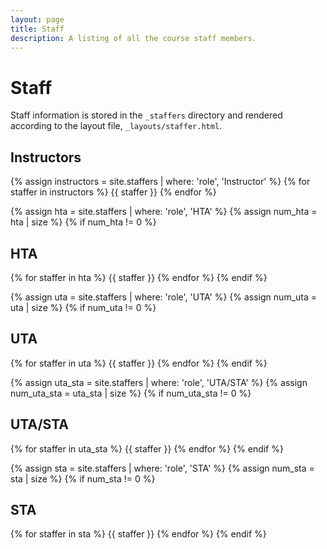 ```yaml
---
layout: page
title: Staff
description: A listing of all the course staff members.
---
```


# Staff

Staff information is stored in the `_staffers` directory and rendered according to the layout file, `_layouts/staffer.html`.

## Instructors

{% assign instructors = site.staffers | where: 'role', 'Instructor' %}
{% for staffer in instructors %}
{{ staffer }}
{% endfor %}

{% assign hta = site.staffers | where: 'role', 'HTA' %}
{% assign num_hta = hta | size %}
{% if num_hta != 0 %}
## HTA

{% for staffer in hta %}
{{ staffer }}
{% endfor %}
{% endif %}

{% assign uta = site.staffers | where: 'role', 'UTA' %}
{% assign num_uta = uta | size %}
{% if num_uta != 0 %}
## UTA 

{% for staffer in uta %}
{{ staffer }}
{% endfor %}
{% endif %}

{% assign uta_sta = site.staffers | where: 'role', 'UTA/STA' %}
{% assign num_uta_sta = uta_sta | size %}
{% if num_uta_sta != 0 %}
## UTA/STA 

{% for staffer in uta_sta %}
{{ staffer }}
{% endfor %}
{% endif %}


{% assign sta = site.staffers | where: 'role', 'STA' %}
{% assign num_sta = sta | size %}
{% if num_sta != 0 %}
## STA 

{% for staffer in sta %}
{{ staffer }}
{% endfor %}
{% endif %}

